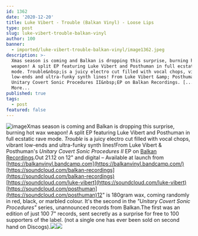 ```yaml
---
id: 1362
date: '2020-12-20'
title: Luke Vibert - Trouble (Balkan Vinyl) - Loose Lips
type: post
slug: luke-vibert-trouble-balkan-vinyl
author: 100
banner:
  - imported/luke-vibert-trouble-balkan-vinyl/image1362.jpeg
description: >-
  Xmas season is coming and Balkan is dropping this surprise, burning hot wax
  weapon! A split EP featuring Luke Vibert and Posthuman in full ecstatic rave
  mode. Trouble&nbsp;is a juicy electro cut filled with vocal chops, vibrant
  low-ends and ultra-funky synth lines! From Luke Vibert &amp; Posthuman&#39;s
  Unitary Covert Sonic Procedures II&nbsp;EP on Balkan Recordings. [...]Read
  More...
published: true
tags:
  - post
featured: false
---
```

![image](../imported/luke-vibert-trouble-balkan-vinyl/image1362.jpeg)Xmas season is coming and Balkan is dropping this surprise, burning hot wax weapon! A split EP featuring Luke Vibert and Posthuman in full ecstatic rave mode. _Trouble_ is a juicy electro cut filled with vocal chops, vibrant low-ends and ultra-funky synth lines!From Luke Vibert & Posthuman's _Unitary Covert Sonic Procedures II_ EP on [Balkan Recordings](https://balkanvinyl.bandcamp.com/).Out 21.12 on 12" and digital – Available at launch from [https://balkanvinyl.bandcamp.com](https://balkanvinyl.bandcamp.com/)[https://soundcloud.com/balkan-recordings](https://soundcloud.com/balkan-recordings)  
[https://soundcloud.com/luke-vibert](https://soundcloud.com/luke-vibert)  
[https://soundcloud.com/posthuman](https://soundcloud.com/posthuman)12" is 180gram wax, coming randomly in red, black, or marbled colour. It's the second in the _"Unitary Covert Sonic Procedures"_ series, unannounced records from Balkan.The first was an edition of just 100 7" records, sent secretly as a surprise for free to 100 supporters of the label. (not a single one has ever been sold on second hand on Discogs).![](/wp-content/uploads/live/img/wysiwyg/5fdf48d53dd0b.jpg)![](/wp-content/uploads/live/img/wysiwyg/5fdf48e62a275.jpg)